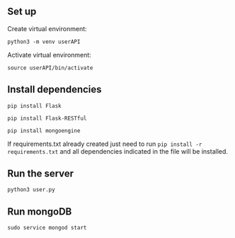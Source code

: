 ## Set up

Create virtual environment:

```
python3 -m venv userAPI
```

Activate virtual environment:

```
source userAPI/bin/activate
```

## Install dependencies

```
pip install Flask
```

```
pip install Flask-RESTful
```

```
pip install mongoengine
```

If requirements.txt already created just need to run `pip install -r requirements.txt` and all dependencies indicated in the file will be installed.

## Run the server

```
python3 user.py
```

## Run mongoDB

```
sudo service mongod start
```
